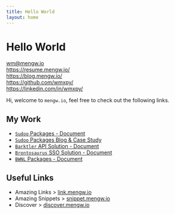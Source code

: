 ```yaml
---
title: Hello World
layout: home
---
```


# Hello World

<i class="fa fa-envelope-square fa-fw"></i> [wm@mengw.io](mailto://wm@mengw.io)  
<i class="fa fa-check-square fa-fw"></i> <https://resume.mengw.io/>  
<i class="fa fa-rss-square fa-fw"></i> <https://blog.mengw.io/>  
<i class="fa fa-github-square fa-fw"></i> <https://github.com/wmxpy/>  
<i class="fa fa-linkedin-square fa-fw"></i> <https://linkedin.com/in/wmxpy/>  

Hi, welcome to `mengw.io`, feel free to check out the following links.

## My Work

-   [`Sudoo` Packages - Document](//sudo.dog)
-   [`Sudoo` Packages Blog & Case Study](//sudo.mengw.io)
-   [`Barktler` API Solution - Document](//barktler.com)
-   [`Brontosaurus` SSO Solution - Document](//brontosaurus.land)
-   [`BWNL` Packages - Document](//bwnl.io)

## Useful Links

-   Amazing Links > [link.mengw.io](https://link.mengw.io)
-   Amazing Snippets > [snippet.mengw.io](https://snippet.mengw.io)
-   Discover > [discover.mengw.io](https://discover.mengw.io)
